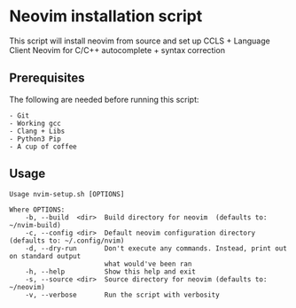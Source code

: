 # Neovim installation script

This script will install neovim from source and set up CCLS + Language Client Neovim for
C/C++ autocomplete + syntax correction

## Prerequisites

The following are needed before running this script:

    - Git
    - Working gcc
    - Clang + Libs
    - Python3 Pip
    - A cup of coffee

## Usage
```
Usage nvim-setup.sh [OPTIONS]

Where OPTIONS:
    -b, --build  <dir>  Build directory for neovim  (defaults to: ~/nvim-build)
    -c, --config <dir>  Default neovim configuration directory (defaults to: ~/.config/nvim)
    -d, --dry-run       Don't execute any commands. Instead, print out on standard output
                        what would've been ran
    -h, --help          Show this help and exit
    -s, --source <dir>  Source directory for neovim (defaults to: ~/neovim)
    -v, --verbose       Run the script with verbosity
```
